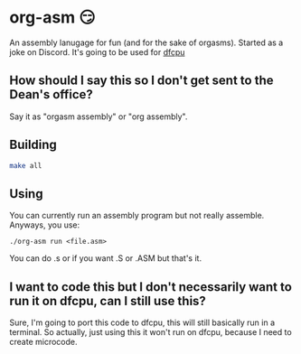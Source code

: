 # org-asm :smirk:
An assembly lanugage for fun (and for the sake of orgasms). Started as a joke on Discord. It's going to be used for [dfcpu](https://github.com/DamieFC/dfcpu)
## How should I say this so I don't get sent to the Dean's office?
Say it as "orgasm assembly" or "org assembly".
## Building
```sh
make all
```
## Using
You can currently run an assembly program but not really assemble. Anyways, you use:
```
./org-asm run <file.asm>
```
You can do .s or if you want .S or .ASM  but that's it.
## I want to code this but I don't necessarily want to run it on dfcpu, can I still use this?
Sure, I'm going to port this code to dfcpu, this will still basically run in a terminal. So actually, just using this it won't run on dfcpu, because I need to create microcode.
